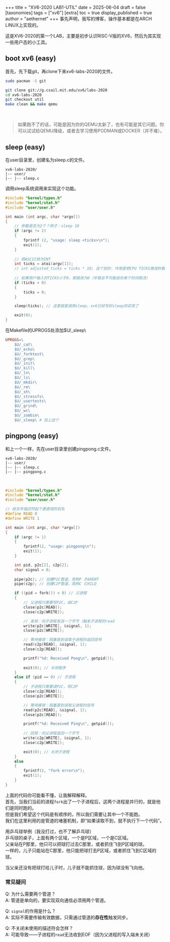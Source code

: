 +++
title = "XV6-2020 LAB1-UTIL"
date = 2025-06-04
draft = false
[taxonomies]
tags = ["xv6"]
[extra]
toc = true
display_published = true 
author = "aethernet"
+++
事先声明，我写的博客，操作基本都是在ARCH LINUX上实现的。

这是XV6-2020的第一个LAB，主要是初步认识RISC-V版的XV6，然后为其实现一些用户态的小工具。

## boot xv6 (easy)
首先，先下载git，再clone下来xv6-labs-2020的文件。
```sh
sudo pacman -S git

git clone git://g.csail.mit.edu/xv6/labs-2020
cd xv6-labs-2020
git checkout util
make clean && make qemu
```

<br>

> 如果跑不了的话，可能是因为你的QEMU太新了，也有可能是其它问题。你可以试试给QEMU降级，或者去学习使用PODMAN或DOCKER（并不难）。

## sleep (easy)

在user目录里，创建名为sleep.c的文件。
```tree
xv6-labs-2020/
|-- user/
|-- |-- sleep.c
```

调用sleep系统调用来实现这个功能。
```C
#include "kernel/types.h"
#include "kernel/stat.h"
#include "user/user.h"

int main (int argc, char *argv[])
{
    // 参数是否为2个？例子：sleep 10
    if (argc != 2)
    {
        fprintf (2, "usage: sleep <ticks>\n");
        exit(1);
    }
    
    // 把ASCII转为INT
    int ticks = atoi(argv[1]);
    // int adjusted_ticks = ticks * 10; 这个别抄，作用是把CPU TICKS换成秒数 
    
    // 如果用户输入的TICKS小于0，那就改为0（毕竟总不可能给你来个时间倒流）
    if (ticks < 0)
    {
        ticks = 0;
    }

    sleep(ticks); // 这里就是调用sleep，xv6已经写好sleep的实现了

    exit(0);
}
```

在Makefile的UPROGS处添加$U/_sleep\
```Makefile
UPROGS=\
	$U/_cat\
	$U/_echo\
	$U/_forktest\
	$U/_grep\
	$U/_init\
	$U/_kill\
	$U/_ln\
	$U/_ls\
	$U/_mkdir\
	$U/_rm\
	$U/_sh\
	$U/_stressfs\
	$U/_usertests\
	$U/_grind\
	$U/_wc\
	$U/_zombie\
	$U/_sleep\ # 加上这个
```

## pingpong (easy)

和上一个一样，先在user目录里创建pingpong.c文件。

```tree
xv6-labs-2020/
|-- user/
|-- |-- sleep.c
|-- |-- pingpong.c
```

<br>

```C
#include "kernel/types.h"
#include "kernel/stat.h"
#include "user/user.h"

// 给文件描述符起个更直观的别名	
#define READ 0
#define WRITE 1

int main (int argc, char *argv[])
{
    if (argc != 1)
    {
        fprintf(2, "usage: pingpong\n");
        exit(1);
    }

    int pid, p2c[2], c2p[2];
    char signal = 0;
    
    pipe(p2c); // 创建P2C管道，简称P（PARENT
    pipe(c2p); // 创建C2P管道，简称C（CHILD

    if ((pid = fork()) > 0) // 父进程
    {
		// 父进程只需要写P2C，读C2P
        close(p2c[READ]);
        close(c2p[WRITE]); 

		// 发球：向子进程发送一个字节（触发子进程的read
        write(p2c[WRITE], &signal, 1);
		close(p2c[WRITE]);

		// 等待接球：阻塞直到读取子进程的返回信号
        read(c2p[READ], &signal, 1);
		close(c2p[READ]);

        printf("%d: Received Pong\n", getpid());
        
        exit(0); // 关闭程序
    }
    else if (pid == 0) // 子进程
    {
		// 子进程只需要读P2C，写C2P
        close(c2p[READ]);
        close(p2c[WRITE]); 

		// 等待接球：阻塞直到读取父进程的信号
        read(p2c[READ], &signal, 1);
        close(p2c[READ]);

        printf("%d: Received Ping\n", getpid());
        
		// 回球：向父进程返回一个字节
        write(c2p[WRITE], &signal, 1); 
        close(c2p[WRITE]); 

        exit(0); // 关闭子进程
    }
    else
    {
        fprintf(2, "fork error\n");
        exit(1);
    }
}
```
上面的代码你可能看不懂，让我解释解释。
<br>
首先，当我们当前的进程`fork`出了一个子进程后，这两个进程是并行的，就是他们是同时跑的。
<br>
但是我们希望这个代码是有顺序的，所以我们需要让其中一个不能跑。
<br>
我们在这里利用的是管道的堵塞机制，即“如果读取不到，就不执行下一个代码”。

用乒乓球举例（我没打过，也不了解乒乓球）
<br>
乒乓球的桌子，上面有两个区域，一个是P区域，一个是C区域。
<br>
父亲站在P那里，他只可以把球打过去C那里，或者抓住飞到P区域的球。
<br>
一样的，儿子只能站在C那里，他只能把球打去P区域，或者抓住飞到C区域的球。

当父亲还没有把球打给儿子时，儿子就不能抓住球，因为球没有飞向他。

### 常见疑问
Q: 为什么需要两个管道？  
A: 管道是单向的，要实现双向通信必须用两个管道。

Q: `signal`的作用是什么？  
A: 实际不需要传输有效数据，只需通过管道的**存在性**触发同步。

Q: 不关闭未使用的描述符会怎样？  
A: 可能导致——子进程的`read`无法收到EOF（因为父进程的写入端未关闭）

